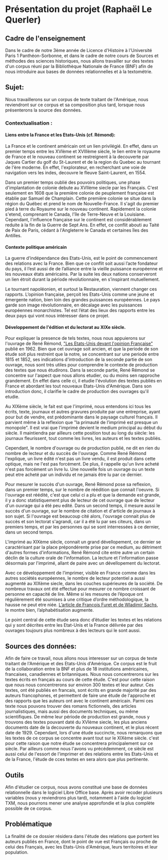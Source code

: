 
# Présentation du projet (Raphaël Le Querler)
## Cadre de l'enseignement
Dans le cadre de notre 3ème année de Licence d'Histoire à l'Université Paris 1 Panthéon-Sorbonne, et dans le cadre de notre cours de Sources et méthodes des sciences historiques, nous allons travailler sur des textes d'un corpus réuni par la Bibliothèque Nationale de France (BNF) afin de nous introduire aux bases de données relationnelles et à la textométrie. 

## Sujet:

Nous travaillerons sur un corpus de texte traitant de l'Amérique, nous reviendront sur ce corpus et sa composition plus tard, lorsque nous présenterons la source des données. 

### Contextualisation : 

#### Liens entre la France et les Etats-Unis (cf. Rémond):


La France et le continent américain ont un lien privilégié. En effet, dans un premier temps entre les XVIème et XVIIIème siècle, le lien entre le royaume de France et le nouveau continent se restreignent à la decouverte par Jaques Cartier du golf du St-Laurent et de la region du Quebec au tournant de l'ère moderne. En effet, l'explorateur, en recherchant une voie de navigation vers les indes, decouvre le fleuve Saint-Laurent, en 1554. 

Dans un premier temps oublié des pouvoirs politiques, une phase d'implantation de colonie debute au XVIIème siecle par les Français. C'est seulement en 1608 que la première colonie de peuplement française est établie par Samuel de Champlain. Cette première colonie se situe dans la région du Québec et prend le nom de Nouvelle-France. Il s'agit du premier pied à terre du Royaume sur le nouveau continent. Rapidement la colonie s'etend, comprenant le Canada, l'île de Terre-Neuve et la Louisiane. Cependant, l'influence française sur le continent est considérablement reduite à la fin de la Guerre de Sept Ans. En effet, ce conflit abouti au Taité de Paix de Paris, cédant à l'Angleterre le Canada et certaines îles des Antilles. 


#### Contexte politique américain

La guerre d’indépendance des Etats-Unis, est le point de commencement des relations avec la France. Bien que ce conflit soit aussi l’acte fondateur du pays, il l’est aussi de de l’alliance entre la vieille puissance européenne et les nouveaux états américains. Par la suite les deux nations conserveront un lien étroit durant la période révolutionnaire, en s’inspirant mutuellement.

Le tournant napoléonien, et surtout la Restauration, viennent changer ces rapports. L’opinion française, perçoit les Etats-Unis comme une jeune et émergente nation, bien loin des grandes puissances européennes. Le pays garde son image révolutionnaire, en décalage avec les puissances européennes monarchistes. Tel est l’état des lieux des rapports entre les deux pays qui vont nous intéresser dans ce projet. 


#### Développement de l'édition et du lectorat au XIXe siècle.  

Pour expliquer la presence de tels textes, nous nous appuierons sur l'ouvrage de René Rémond, ["Les Etats-Unis devant l'opinion Française"](https://doi.org/10.3917/scpo.remon.1962.01.) publié en 1962. Bien que cet ouvrage soit ancien, et que la periode de son étude soit plus restreint que la notre, se concentrant sur une periode entre 1815 et 1852, ses indications d'introduction de la seconde partie de son ouvrage, nous sont très utiles pour comprendre le contexte de production des textes que nous étudirons. Dans la seconde partie, René Rémond se concentre sur l'aspect que nous allons etudier, ou du moins sen rapproche grandement. En effet dans celle ci, il etudie l'évolution des textes publiés en France et abordant les tout nouveaux Etats-Unis d'Amérique. Dans son introduction donc, il clarifie le cadre de production des ouvrages qu'il etudie. 

Au XIXème siècle, le fait est que l'imprimé, nous entendons ici tous les écrits, texte, journaux et autres gravures produite par une entreprise, ayant pour but de vendre, est prédominante dans le paysage culturel français. Il parvient même à la reflexion que "la primauté de l’imprimé est presque un monopole". Il est vrai que l'imprimé devient le medium principal au début du siècle. Il maintiendra par ailleurs cette position tout au long du siècle: les journaux fleurissent, tout comme les livres, les auteurs et les textes publiés. 

Cependant, le nombre d'ouvrage ou de production publié, ne dit en rien du nombre de lecteur et du succès de l'ouvrage. Comme René Rémond l'explique, un livre édité n'est pas un livre vendu, il est produit dans cette optique, mais ne l'est pas forcément. De plus, il rappelle qu'un livre acheté n'est pas forcément un livre lu. Une nouvelle fois un ouvrage ou un texte peut etre acheté par un individu et ne jamais être lu par ce dernier. 

Pour mesurer le succès d'un ouvrage, René Rémond pose sa reflexion, dans un premier temps, sur le nombre de réédition que connait l'oeuvre. Si l'ouvrage est réédité, c'est que celui ci a plu et que la demande est grande, il y a donc statistiquement plus de lecteur de cet ouvrage que de lecteur d'un ouvrage qui a été peu edité. Dans un second temps, il mesure aussi le succès d'un ouvrage, sur le nombre de citation et d'article de journaux à son sujet. Si l'ouvrage est beaucoup cité alors, l'ouvrage connait plus de succès et son lectorat s'agrandi, car il a été lu par ses citeurs, dans un premiers temps, et par les personnes qui se sont interressées à ce dernier, dans un second temps. 

L'imprimé au XIXème siècle, connait un grand dévellopement, ce dernier se caractérisant par la place prépondérente prise par ce medium, au détriment d'autres formes d'informations, René Rémond cite entre autre un certain déclin de la culture orale de l'information. La lecture et l'information passe désormais par l'imprimé, allant de paire avec un dévellopement du lectorat. 

Avec ce développement de l’imprimer, visible en France comme dans les autres sociétés européennes, le nombre de lecteur potentiel a aussi augmenté au XIXème siecle, dans les couches supérieures de la société. De nombreux travaux ont été effectué pour mesurer ce nombre croissant de personne en capacité de lire. Même si les mesures de l’époque ont régulièrement été soumises à une critique d’ordre méthodologique, la hausse ne peut etre niée. [L’article de François Furet et de Wladimir Sachs](https://www.persee.fr/doc/ahess_0395-2649_1974_num_29_3_293505), le montre bien, l’alphabétisation augmente. 

Le point central de cette étude sera donc d’étudier les textes et les relations qui y sont décrites entre les Etat-Unis et la France délivrée par des ouvrages toujours plus nombreux à des lecteurs qui le sont aussi. 


## Sources des données:

Afin de faire ce travail, nous allons nous interesser sur un corpus de texte traitant de l'Amérique et des Etats-Unis d'Amérique. Ce corpus est le fruit de la collaboration entre la BNF et plus de 18 institutions américaines, francaises, canadiennes et britanniques. Nous nous concentrerons sur les textes écrits en français au cours de cette étude. C'est pour cette raison que nous nous concentrerons sur environ 300 textes et leur auteur. Ces textes, ont été publiés en francais, sont écrits en grande majorité par des auteurs francophones, et permettent de faire une étude de l'approche et des rapports que les auteurs ont avec le continent américain. Parmi ces texte nous pouvons trouver des romans fictionnels, des articles journalistiques, mais aussi des documents techniques, ou même scientifiques. De même leur période de production est grande, nous y trouvons des textes pouvant daté du XVIème siecle, les plus anciens documents date de la decouverte du nouveaux continent, et le plus récent date de 1929. Cependant, lors d'une étude succincte, nous remarquons que les textes de ce corpus se concentre avant tout sur le XIXème siècle. c'est pour cette raison que notre étude se concentrera principalement sur ce siècle. Par ailleurs comme nous l'avons vu précédemment, ce siècle est aussi celui de l'essort de l'imprimer et des relations entre les Etats-Unis et de la France, l'étude de cces textes en sera alors que plus pertinente. 

## Outils

Afin d'étudier ce corpus, nous avons constitué une base de données relationnelle dans le logiciel Libre Office base. Après avoir recoder plusieurs variables (nous y reviendrons plus tard), notamment à l'aide du logiciel TXM, nous pourrons mener une analyse approfondie et la plus complète possible de ce corpus. 

## Problématique

La finalité de ce dossier résidera dans l'étude des relations que portent les auteurs publiés en France, dont le point de vue est Français ou proche de celui des Français, avec les Etats-Unis d'Amérique, leurs territoires et leur population. 

